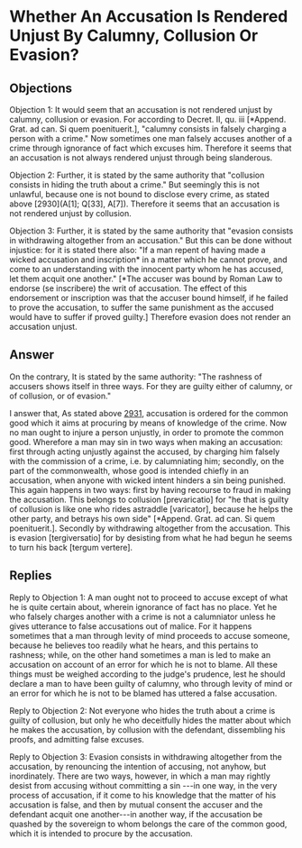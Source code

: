 # Whether An Accusation Is Rendered Unjust By Calumny, Collusion Or Evasion?

## Objections

Objection 1: It would seem that an accusation is not rendered unjust by calumny, collusion or evasion. For according to Decret. II, qu. iii [*Append. Grat. ad can. Si quem poenituerit.], "calumny consists in falsely charging a person with a crime." Now sometimes one man falsely accuses another of a crime through ignorance of fact which excuses him. Therefore it seems that an accusation is not always rendered unjust through being slanderous.

Objection 2: Further, it is stated by the same authority that "collusion consists in hiding the truth about a crime." But seemingly this is not unlawful, because one is not bound to disclose every crime, as stated above [2930](A[1]; Q[33], A[7]). Therefore it seems that an accusation is not rendered unjust by collusion.

Objection 3: Further, it is stated by the same authority that "evasion consists in withdrawing altogether from an accusation." But this can be done without injustice: for it is stated there also: "If a man repent of having made a wicked accusation and inscription* in a matter which he cannot prove, and come to an understanding with the innocent party whom he has accused, let them acquit one another." [*The accuser was bound by Roman Law to endorse (se inscribere) the writ of accusation. The effect of this endorsement or inscription was that the accuser bound himself, if he failed to prove the accusation, to suffer the same punishment as the accused would have to suffer if proved guilty.] Therefore evasion does not render an accusation unjust.

## Answer

On the contrary, It is stated by the same authority: "The rashness of accusers shows itself in three ways. For they are guilty either of calumny, or of collusion, or of evasion."

I answer that, As stated above [2931](A[1]), accusation is ordered for the common good which it aims at procuring by means of knowledge of the crime. Now no man ought to injure a person unjustly, in order to promote the common good. Wherefore a man may sin in two ways when making an accusation: first through acting unjustly against the accused, by charging him falsely with the commission of a crime, i.e. by calumniating him; secondly, on the part of the commonwealth, whose good is intended chiefly in an accusation, when anyone with wicked intent hinders a sin being punished. This again happens in two ways: first by having recourse to fraud in making the accusation. This belongs to collusion [prevaricatio] for "he that is guilty of collusion is like one who rides astraddle [varicator], because he helps the other party, and betrays his own side" [*Append. Grat. ad can. Si quem poenituerit.]. Secondly by withdrawing altogether from the accusation. This is evasion [tergiversatio] for by desisting from what he had begun he seems to turn his back [tergum vertere].

## Replies

Reply to Objection 1: A man ought not to proceed to accuse except of what he is quite certain about, wherein ignorance of fact has no place. Yet he who falsely charges another with a crime is not a calumniator unless he gives utterance to false accusations out of malice. For it happens sometimes that a man through levity of mind proceeds to accuse someone, because he believes too readily what he hears, and this pertains to rashness; while, on the other hand sometimes a man is led to make an accusation on account of an error for which he is not to blame. All these things must be weighed according to the judge's prudence, lest he should declare a man to have been guilty of calumny, who through levity of mind or an error for which he is not to be blamed has uttered a false accusation.

Reply to Objection 2: Not everyone who hides the truth about a crime is guilty of collusion, but only he who deceitfully hides the matter about which he makes the accusation, by collusion with the defendant, dissembling his proofs, and admitting false excuses.

Reply to Objection 3: Evasion consists in withdrawing altogether from the accusation, by renouncing the intention of accusing, not anyhow, but inordinately. There are two ways, however, in which a man may rightly desist from accusing without committing a sin ---in one way, in the very process of accusation, if it come to his knowledge that the matter of his accusation is false, and then by mutual consent the accuser and the defendant acquit one another---in another way, if the accusation be quashed by the sovereign to whom belongs the care of the common good, which it is intended to procure by the accusation.